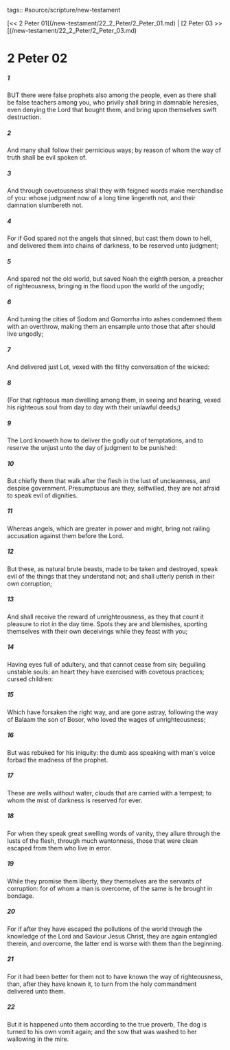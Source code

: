 tags:: #source/scripture/new-testament

[<< 2 Peter 01[(/new-testament/22_2_Peter/2_Peter_01.md) | [2 Peter 03 >>[(/new-testament/22_2_Peter/2_Peter_03.md)

# 2 Peter 02

##### 1

BUT there were false prophets also among the people, even as there shall be false teachers among you, who privily shall bring in damnable heresies, even denying the Lord that bought them, and bring upon themselves swift destruction.

##### 2

And many shall follow their pernicious ways; by reason of whom the way of truth shall be evil spoken of.

##### 3

And through covetousness shall they with feigned words make merchandise of you: whose judgment now of a long time lingereth not, and their damnation slumbereth not.

##### 4

For if God spared not the angels that sinned, but cast them down to hell, and delivered them into chains of darkness, to be reserved unto judgment;

##### 5

And spared not the old world, but saved Noah the eighth person, a preacher of righteousness, bringing in the flood upon the world of the ungodly;

##### 6

And turning the cities of Sodom and Gomorrha into ashes condemned them with an overthrow, making them an ensample unto those that after should live ungodly;

##### 7

And delivered just Lot, vexed with the filthy conversation of the wicked:

##### 8

(For that righteous man dwelling among them, in seeing and hearing, vexed his righteous soul from day to day with their unlawful deeds;)

##### 9

The Lord knoweth how to deliver the godly out of temptations, and to reserve the unjust unto the day of judgment to be punished:

##### 10

But chiefly them that walk after the flesh in the lust of uncleanness, and despise government. Presumptuous are they, selfwilled, they are not afraid to speak evil of dignities.

##### 11

Whereas angels, which are greater in power and might, bring not railing accusation against them before the Lord.

##### 12

But these, as natural brute beasts, made to be taken and destroyed, speak evil of the things that they understand not; and shall utterly perish in their own corruption;

##### 13

And shall receive the reward of unrighteousness, as they that count it pleasure to riot in the day time. Spots they are and blemishes, sporting themselves with their own deceivings while they feast with you;

##### 14

Having eyes full of adultery, and that cannot cease from sin; beguiling unstable souls: an heart they have exercised with covetous practices; cursed children:

##### 15

Which have forsaken the right way, and are gone astray, following the way of Balaam the son of Bosor, who loved the wages of unrighteousness;

##### 16

But was rebuked for his iniquity: the dumb ass speaking with man's voice forbad the madness of the prophet.

##### 17

These are wells without water, clouds that are carried with a tempest; to whom the mist of darkness is reserved for ever.

##### 18

For when they speak great swelling words of vanity, they allure through the lusts of the flesh, through much wantonness, those that were clean escaped from them who live in error.

##### 19

While they promise them liberty, they themselves are the servants of corruption: for of whom a man is overcome, of the same is he brought in bondage.

##### 20

For if after they have escaped the pollutions of the world through the knowledge of the Lord and Saviour Jesus Christ, they are again entangled therein, and overcome, the latter end is worse with them than the beginning.

##### 21

For it had been better for them not to have known the way of righteousness, than, after they have known it, to turn from the holy commandment delivered unto them.

##### 22

But it is happened unto them according to the true proverb, The dog is turned to his own vomit again; and the sow that was washed to her wallowing in the mire.
